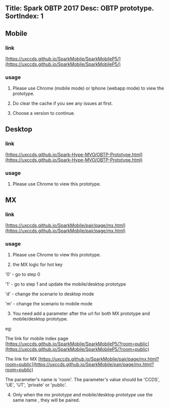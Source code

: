 Title: Spark OBTP 2017
Desc: OBTP prototype.
SortIndex: 1
---

## Mobile

### link

[https://uxccds.github.io/SparkMobile/SparkMobileP5/](https://uxccds.github.io/SparkMobile/SparkMobileP5/)

### usage

1) Please use Chrome (mobile mode) or Iphone (webapp mode) to view the prototype.

2) Do clear the cache if you see any issues at first.

3) Choose a version to continue.

## Desktop

### link

[https://uxccds.github.io/Spark-Hype-MVO/OBTP-Prototype.html](https://uxccds.github.io/Spark-Hype-MVO/OBTP-Prototype.html)

### usage

1) Please use Chrome to view this prototype.

## MX

### link

[https://uxccds.github.io/SparkMobile/pair/page/mx.html](https://uxccds.github.io/SparkMobile/pair/page/mx.html)

### usage

1) Please use Chrome to view this prototype.

2) the MX logic for hot key

'0' - go to step 0

'1' - go to step 1 and update the mobile/desktop prototype

'd' - change the scenario to desktop mode

'm' - change the scenario to mobile mode

3) You need add a parameter after the url for both MX prototype and mobile/desktop prototype.

eg: 

The link for mobile index page	
[https://uxccds.github.io/SparkMobile/SparkMobileP5/?room=public](https://uxccds.github.io/SparkMobile/SparkMobileP5/?room=public)

The link for MX
[https://uxccds.github.io/SparkMobile/pair/page/mx.html?room=public](https://uxccds.github.io/SparkMobile/pair/page/mx.html?room=public)

The parameter's name is 'room'.
The parameter's value should be 'CCDS', 'UE', 'UT', 'private' or 'public'.

4) Only when the mx prototype and mobile/desktop prototype use the same name , they will be paired.



